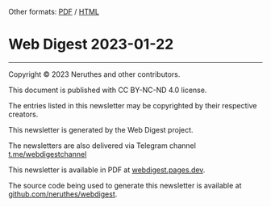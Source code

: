 Other formats: [PDF](https://pub-714f8d634e8f451d9f2fe91a4debfa23.r2.dev/keep/webdigest/WebDigest-20230122.pdf--4e22dbb4328975bc29a7e25e25434bfd.pdf) / [HTML](https://webdigest.pages.dev/readhtml/2023/WebDigest-20230122.html)


# Web Digest 2023-01-22






-----------------------------------

Copyright © 2023 Neruthes and other contributors.

This document is published with CC BY-NC-ND 4.0 license.

The entries listed in this newsletter may be copyrighted by their respective creators.

This newsletter is generated by the Web Digest project.

The newsletters are also delivered via Telegram channel [t.me/webdigestchannel](https://t.me/webdigestchannel)

This newsletter is available in PDF at [webdigest.pages.dev](https://webdigest.pages.dev/).

The source code being used to generate this newsletter is available at [github.com/neruthes/webdigest](https://github.com/neruthes/webdigest).

